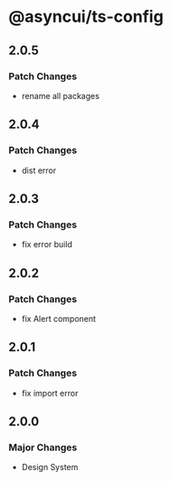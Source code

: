 # @asyncui/ts-config

## 2.0.5

### Patch Changes

- rename all packages

## 2.0.4

### Patch Changes

- dist error

## 2.0.3

### Patch Changes

- fix error build

## 2.0.2

### Patch Changes

- fix Alert component

## 2.0.1

### Patch Changes

- fix import error

## 2.0.0

### Major Changes

- Design System
